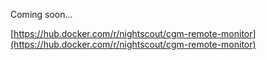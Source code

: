 Coming soon...



[https://hub.docker.com/r/nightscout/cgm-remote-monitor](https://hub.docker.com/r/nightscout/cgm-remote-monitor)

